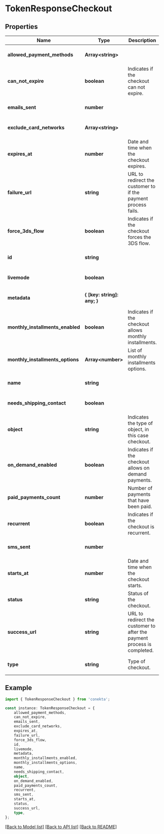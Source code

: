 # TokenResponseCheckout


## Properties

Name | Type | Description | Notes
------------ | ------------- | ------------- | -------------
**allowed_payment_methods** | **Array&lt;string&gt;** |  | [optional] [default to undefined]
**can_not_expire** | **boolean** | Indicates if the checkout can not expire. | [optional] [default to undefined]
**emails_sent** | **number** |  | [optional] [default to undefined]
**exclude_card_networks** | **Array&lt;string&gt;** |  | [optional] [default to undefined]
**expires_at** | **number** | Date and time when the checkout expires. | [optional] [default to undefined]
**failure_url** | **string** | URL to redirect the customer to if the payment process fails. | [optional] [default to undefined]
**force_3ds_flow** | **boolean** | Indicates if the checkout forces the 3DS flow. | [optional] [default to undefined]
**id** | **string** |  | [optional] [default to undefined]
**livemode** | **boolean** |  | [optional] [default to undefined]
**metadata** | **{ [key: string]: any; }** |  | [optional] [default to undefined]
**monthly_installments_enabled** | **boolean** | Indicates if the checkout allows monthly installments. | [optional] [default to undefined]
**monthly_installments_options** | **Array&lt;number&gt;** | List of monthly installments options. | [optional] [default to undefined]
**name** | **string** |  | [optional] [default to undefined]
**needs_shipping_contact** | **boolean** |  | [optional] [default to undefined]
**object** | **string** | Indicates the type of object, in this case checkout. | [optional] [default to undefined]
**on_demand_enabled** | **boolean** | Indicates if the checkout allows on demand payments. | [optional] [default to undefined]
**paid_payments_count** | **number** | Number of payments that have been paid. | [optional] [default to undefined]
**recurrent** | **boolean** | Indicates if the checkout is recurrent. | [optional] [default to undefined]
**sms_sent** | **number** |  | [optional] [default to undefined]
**starts_at** | **number** | Date and time when the checkout starts. | [optional] [default to undefined]
**status** | **string** | Status of the checkout. | [optional] [default to undefined]
**success_url** | **string** | URL to redirect the customer to after the payment process is completed. | [optional] [default to undefined]
**type** | **string** | Type of checkout. | [optional] [default to undefined]

## Example

```typescript
import { TokenResponseCheckout } from 'conekta';

const instance: TokenResponseCheckout = {
    allowed_payment_methods,
    can_not_expire,
    emails_sent,
    exclude_card_networks,
    expires_at,
    failure_url,
    force_3ds_flow,
    id,
    livemode,
    metadata,
    monthly_installments_enabled,
    monthly_installments_options,
    name,
    needs_shipping_contact,
    object,
    on_demand_enabled,
    paid_payments_count,
    recurrent,
    sms_sent,
    starts_at,
    status,
    success_url,
    type,
};
```

[[Back to Model list]](../README.md#documentation-for-models) [[Back to API list]](../README.md#documentation-for-api-endpoints) [[Back to README]](../README.md)
